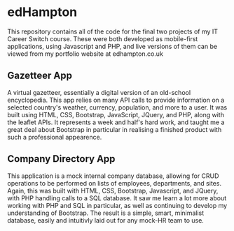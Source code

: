 # edHampton

This repository contains all of the code for the final two projects of my IT Career Switch course.  These were both developed as mobile-first applications, using Javascript and PHP, and live versions of them can be viewed from my portfolio website at edhampton.co.uk

## Gazetteer App

A virtual gazetteer, essentially a digital version of an old-school encyclopedia.  This app relies on many API calls to provide information on a selected country's weather, currency, population, and more to a user.  It was built using HTML, CSS, Bootstrap, JavaScript, JQuery, and PHP, along with the leaflet APIs.  It represents a week and half's hard work, and taught me a great deal about Bootstrap in particular in realising a finished product with such a professional appearence.

## Company Directory App

This application is a mock internal company database, allowing for CRUD operations to be performed on lists of employees, departments, and sites.  Again, this was built with HTML, CSS, Bootstrap, Javascript, and JQuery, with PHP handling calls to a SQL database.  It saw me learn a lot more about working with PHP and SQL in particular, as well as continuing to develop my understanding of Bootstrap.  The result is a simple, smart, minimalist database, easily and intuitivly laid out for any mock-HR team to use.
